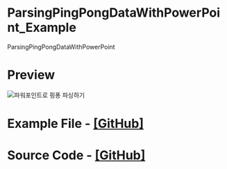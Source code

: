 # ParsingPingPongDataWithPowerPoint_Example
ParsingPingPongDataWithPowerPoint

# Preview
![파워포인트로 핑퐁 파싱하기](https://user-images.githubusercontent.com/40740128/70902364-f42f7200-203f-11ea-96ad-35e838b69f9c.png)

# Example File - [[GitHub]](aa)
# Source Code - [[GitHub]](aa)
